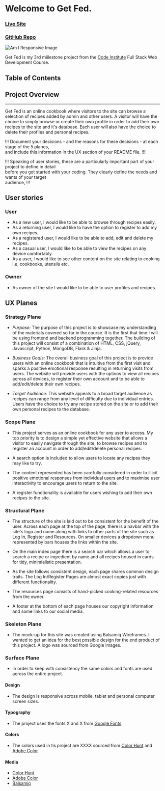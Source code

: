 # Welcome to Get Fed. 

### [Live Site](#)

### [GitHub Repo](https://github.com/Craig-Ryan/get-fed-MS3)


![Am I Responsive Image](https://codeinstitute.s3.amazonaws.com/fullstack/ci_logo_small.png)

Get Fed is my 3rd miilestone project from the [Code Institute](https://codeinstitute.net/) Full Stack Web Development Course. 

## Table of Contents

## Project Overview
---
Get Fed is an online cookbook where visitors to the site can browse a selection of recipes added by admin and other users. A visitor will have the choice to simply browse or create their own profile in order to add their own recipes to the site and it's database. Each user will also have the choice to delete their profiles and personal recipes. 

!!! Document your decisions - and the reasons for  these decisions - at each stage of the 5 planes,  
and include this information in  the UX section of your README file. !!!

!!! Speaking of user stories, these are a particularly  important part of your project to define in detail  
before you get started with your coding. They  clearly define the needs and wants of your target  
audience, !!!

## User stories

### User
- As a new user, I would like to be able to browse through recipes easily.
- As a returning user, I would like to have the option to register to add my own recipes.
- As a registered user, I would like to be able to add, edit and delete my recipes.
- As a casual user, I would like to be able to view the recipes on any device comfortably.
- As a user, I would like to see other content on the site relating to cooking i.e, cookbooks, utensils etc.

### Owner
- As owner of the site I would like to be able to user profiles and recipes. 

## UX Planes

### Strategy Plane

- <em>Purpose:</em> The purpose of this project is to showcase my understanding of the materials covered so far in the course. It is the first that time I will be using frontend and backend programming together. The building of this project will consist of a combination of HTML, CSS, jQuery, Javascript, Python, MongoDB, Flask & Jinja.

- <em>Business Goals:</em> The overall business goal of this project is to provide users with an online cookbook that is intuitive from the first visit and sparks a positive emotional response resulting in returning visits from users. The website will provide users with the options to view all recipes across all devices, to register their own account and to be able to add/edit/delete their own recipes. 

- <em>Target Audience:</em> This website appeals to a broad target audience as recipes can range from any level of difficulty due to individual entries. Users have the choice to try any recipe stored on the site or to add their own personal recipes to the database. 

### Scope Plane

- This project serves as an online cookbook for any user to access. My top priority is to design a simple yet effective website that allows a visitor to easily navigate through the site, to browse recipes and to register an account in order to add/edit/delete personal recipes. 

- A search option is included to allow users to locate any recipes they may like to try.

- The content represented has been carefully considered in order to illicit positive emotional responses from individual users and to maximise user interactivity to encourage users to return to the site. 

- A register functionality is available for users wishing to add their own recipes to the site. 

### Structural Plane

- The structure of the site is laid out to be consistent for the benefit of the user. Across each page at the top of the page, there is a navbar with the site's logo and name along with links to other parts of the site such as Log In, Register and Resources. On smaller devices a dropdown menu represented by bars houses the links within the site. 

- On the main index page there is a search bar which allows a user to search a recipe or ingredient by name and all recipes housed in cards for tidy, minimialistic presentation. 

- As the site follows consistent design, each page shares common design traits. The Log In/Register Pages are almost exact copies just with different functionality.

- The resources page consists of hand-picked cooking-related resources from the owner.

- A footer at the bottom of each page houses our copyright information and some links to our social media.


### Skeleton Plane

- The mock-up for this site was created using Balsamiq Wireframes. I wanted to get an idea for the best possible design for the end product of this project. A logo was sourced from Google Images. 


### Surface Plane

- In order to keep with consistency the same colors and fonts are used across the entire project.

#### Design 

- The design is responsive across mobile, tablet and personal computer screen sizes. 

#### Typography 

- The project uses the fonts X and X from [Google Fonts](https://fonts.google.com/)

#### Colors 

- The colors used in tis project are XXXX sourced from [Color Hunt](https://colorhunt.co/) and [Adobe Color](https://color.adobe.com/create/color-wheel/)

#### Media 
- [Color Hunt](https://colorhunt.co/)
- [Adobe Color](https://color.adobe.com/create/color-wheel/)
- [Balsamiq](https://balsamiq.com/)




